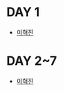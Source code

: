 # DAY 1
* [이혁진](https://github.com/hyukjin-lee/link-box/blob/main/2020-12/2020-12-01.md)

# DAY 2~7
* [이혁진](https://github.com/hyukjin-lee/link-box/blob/main/2020-12/2020-12-02-07.md)
